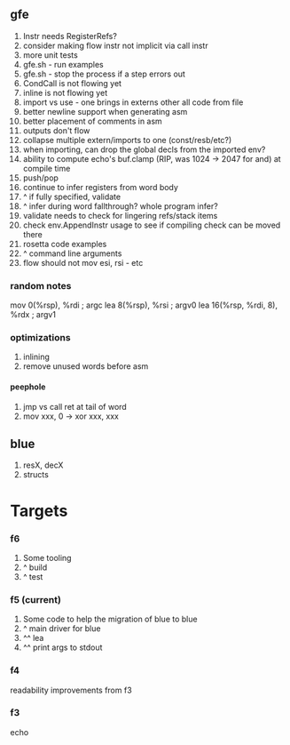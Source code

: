 ## gfe

1. Instr needs RegisterRefs?
1. consider making flow instr not implicit via call instr
1. more unit tests
1. gfe.sh - run examples
1. gfe.sh - stop the process if a step errors out
1. CondCall is not flowing yet
1. inline is not flowing yet
1. import vs use - one brings in externs other all code from file
1. better newline support when generating asm
1. better placement of comments in asm
1. outputs don't flow
1. collapse multiple extern/imports to one (const/resb/etc?) 
1. when importing, can drop the global decls from the imported env?
1. ability to compute echo's buf.clamp (RIP, was 1024 -> 2047 for and) at compile time
1. push/pop
1. continue to infer registers from word body
1. ^ if fully specified, validate
1. ^ infer during word fallthrough? whole program infer?
1. validate needs to check for lingering refs/stack items
1. check env.AppendInstr usage to see if compiling check can be moved there
1. rosetta code examples
1. ^ command line arguments
1. flow should not mov esi, rsi - etc

### random notes

mov 0(%rsp), %rdi ; argc
lea 8(%rsp), %rsi ; argv0
lea 16(%rsp, %rdi, 8), %rdx ; argv1

### optimizations

1. inlining
1. remove unused words before asm

#### peephole

1. jmp vs call ret at tail of word
1. mov xxx, 0 -> xor xxx, xxx

## blue

1. resX, decX
1. structs

# Targets

### f6

1. Some tooling
1. ^ build
1. ^ test

### f5 (current)

1. Some code to help the migration of blue to blue
1. ^ main driver for blue
1. ^^ lea
1. ^^ print args to stdout

### f4

readability improvements from f3

### f3

echo
